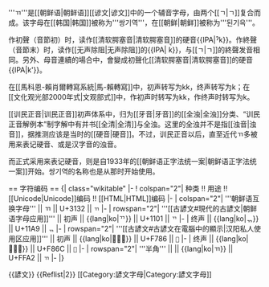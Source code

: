 '''ㄲ'''是[[朝鲜语|朝鲜语]][[谚文|谚文]]中的一个辅音字母，由两个[[ㄱ|ㄱ]]复合而成。该字母在[[韩国|韩国]]被称为'''쌍기역'''，在[[朝鲜|朝鲜]]被称为'''된기윽'''。

作初聲（音節初）时，读作[[清软腭塞音|清软腭塞音]]的硬音{{IPA|ˀk}}。作終聲（音節末）时，读作[[无声除阻|无声除阻]]的{{IPA| k̚}}，与[[ㄱ|ㄱ]]的終聲发音相同。另外、母音連續的場合中，會變成初聲化[[清软腭塞音|清软腭塞音]]的硬音{{IPA|k'}}。

在[[馬科恩-賴肖爾轉寫系統|馬-賴轉寫]]中，初声转写为kk，终声转写为k；在[[文化观光部2000年式|文观部式]]中，作初声时转写为kk，作终声时转写为k。

[[训民正音|训民正音]]初声体系中，归为[[牙音|牙音]]的[[全浊|全浊]]分类、“训民正音解例本”制字解中有并书[[全清|全清]]与全浊。这里的全浊并不是指[[浊音|浊音]]，据推测应该是当时的[[硬音|硬音]]。不过，训民正音以后，直至近代<span lang=ko>ㄲ</span>多被用来表记硬音、或是汉字音的浊音。

而正式采用来表记硬音，则是自1933年的[[朝鲜语正字法统一案|朝鲜语正字法统一案]]开始。쌍기역的名称也是从那时开始使用。

== 字符编码 ==
{| class="wikitable"
|-
! colspan="2"| 种类 !! 用途 !!  [[Unicode|Unicode]]编码 !! [[HTML|HTML]]编码
|-
| colspan="2"| '''朝鲜语互换字母''' || ㄲ || U+3132 || <code>&#12594;</code>
|-
| rowspan="2"| '''[[古諺文#現代的古諺文|朝鲜语字母应用]]''' || 初声 || {{lang|ko|ᄁᅠ}} || U+1101 || <code>&#4353;</code>
|-
| 终声 || {{lang|ko|ᅟᅠᆩ}} || U+11A9 || <code>&#4521;</code>
|-
| rowspan="2"| '''[[古諺文#古諺文在電腦中的顯示|汉阳私人使用区应用]]''' || 初声 || {{lang|ko|}} || U+F786 || <code>&#63366;</code>
|-
| 终声 || {{lang|ko|}} || U+F86C || <code>&#63596;</code>
|-
| rowspan="2"| '''半角'''  || || {{lang|ko|ﾢ}} || U+FFA2 || <code>&#65442;</code>
|-
|}


{{諺文}}
{{Reflist|2}}
[[Category:諺文字母|Category:諺文字母]]